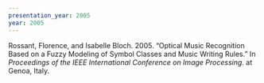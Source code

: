 ```yaml
---
presentation_year: 2005
year: 2005
---
```


Rossant, Florence, and Isabelle Bloch. 2005. “Optical Music Recognition Based on a Fuzzy Modeling of Symbol Classes and Music Writing Rules.” In <i>Proceedings of the IEEE International Conference on Image Processing</i>. at Genoa, Italy.